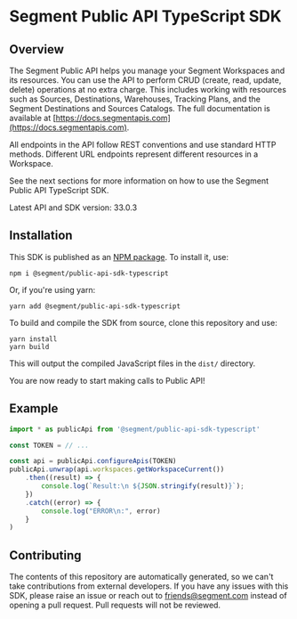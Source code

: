 # Segment Public API TypeScript SDK

## Overview

The Segment Public API helps you manage your Segment Workspaces and its resources. You can use the API to perform CRUD (create, read, update, delete) operations at no extra charge. This includes working with resources such as Sources, Destinations, Warehouses, Tracking Plans, and the Segment Destinations and Sources Catalogs. The full documentation is available at [https://docs.segmentapis.com](https://docs.segmentapis.com).

All endpoints in the API follow REST conventions and use standard HTTP methods. Different URL endpoints represent different resources in a Workspace.

See the next sections for more information on how to use the Segment Public API TypeScript SDK.

Latest API and SDK version: 33.0.3

## Installation

This SDK is published as an [NPM package](https://npmjs.org). To install it, use:

```
npm i @segment/public-api-sdk-typescript
```

Or, if you're using yarn:

```
yarn add @segment/public-api-sdk-typescript
```

To build and compile the SDK from source, clone this repository and use:

```
yarn install
yarn build
```

This will output the compiled JavaScript files in the `dist/` directory.

You are now ready to start making calls to Public API!

## Example

```typescript
import * as publicApi from '@segment/public-api-sdk-typescript'

const TOKEN = // ...

const api = publicApi.configureApis(TOKEN)
publicApi.unwrap(api.workspaces.getWorkspaceCurrent())
    .then((result) => {
        console.log(`Result:\n ${JSON.stringify(result)}`);
    })
    .catch((error) => {
        console.log("ERROR\n:", error)
    }
)

```

## Contributing

The contents of this repository are automatically generated, so we can't take contributions from external developers. If you have any issues with this SDK, please raise an issue or reach out to friends@segment.com instead of opening a pull request. Pull requests will not be reviewed.
